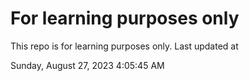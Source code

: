 # For learning purposes only
This repo is for learning purposes only.
Last updated at

Sunday, August 27, 2023 4:05:45 AM

